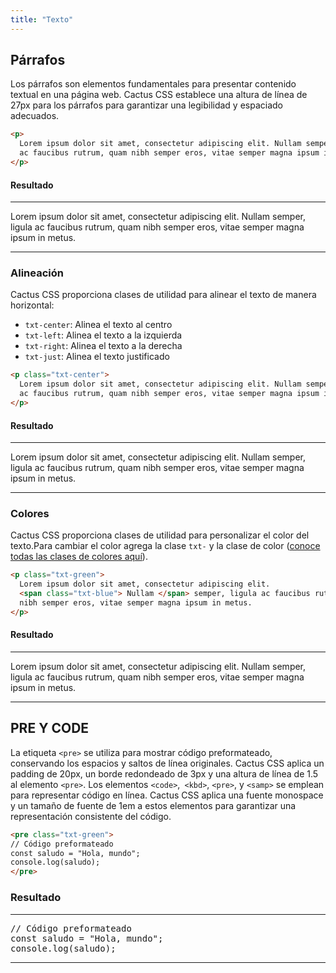 ```yaml
---
title: "Texto"
---
```


## Párrafos

Los párrafos son elementos fundamentales para presentar contenido textual en una página web. Cactus CSS establece una altura de línea de 27px para los párrafos para garantizar una legibilidad y espaciado adecuados.

```html
<p>
  Lorem ipsum dolor sit amet, consectetur adipiscing elit. Nullam semper, ligula
  ac faucibus rutrum, quam nibh semper eros, vitae semper magna ipsum in metus.
</p>
```

#### Resultado

---

<p>Lorem ipsum dolor sit amet, consectetur adipiscing elit. Nullam semper, ligula ac faucibus rutrum, quam nibh semper eros, vitae semper magna ipsum in metus.</p>

---

### Alineación

Cactus CSS proporciona clases de utilidad para alinear el texto de manera horizontal:

- `txt-center`: Alinea el texto al centro
- `txt-left`: Alinea el texto a la izquierda
- `txt-right`: Alinea el texto a la derecha
- `txt-just`: Alinea el texto justificado

```html
<p class="txt-center">
  Lorem ipsum dolor sit amet, consectetur adipiscing elit. Nullam semper, ligula
  ac faucibus rutrum, quam nibh semper eros, vitae semper magna ipsum in metus.
</p>
```

#### Resultado

---

<p class='txt-center'>
  Lorem ipsum dolor sit amet, consectetur adipiscing elit. Nullam semper, ligula
  ac faucibus rutrum, quam nibh semper eros, vitae semper magna ipsum in metus.
</p>

---

### Colores

Cactus CSS proporciona clases de utilidad para personalizar el color del texto.Para cambiar el color agrega la clase `txt-` y la clase de color ([conoce todas las clases de colores aquí](/guides/09-utilidades/#colores)).

```html
<p class="txt-green">
  Lorem ipsum dolor sit amet, consectetur adipiscing elit.
  <span class="txt-blue"> Nullam </span> semper, ligula ac faucibus rutrum, quam
  nibh semper eros, vitae semper magna ipsum in metus.
</p>
```

#### Resultado

---

<p class="txt-blue">
  Lorem ipsum dolor sit amet, consectetur adipiscing elit.
  <span class="txt-yellow"> Nullam </span> semper, ligula ac faucibus rutrum, quam
  nibh semper eros, vitae semper magna ipsum in metus.
</p>

---

## PRE Y CODE

La etiqueta `<pre>` se utiliza para mostrar código preformateado, conservando los espacios y saltos de línea originales. Cactus CSS aplica un padding de 20px, un borde redondeado de 3px y una altura de línea de 1.5 al elemento `<pre>`. Los elementos `<code>`,` <kbd>`, `<pre>`, y `<samp>` se emplean para representar código en línea. Cactus CSS aplica una fuente monospace y un tamaño de fuente de 1em a estos elementos para garantizar una representación consistente del código.

```html
<pre class="txt-green">
// Código preformateado
const saludo = "Hola, mundo";
console.log(saludo);
</pre>
```

### Resultado

---

<pre class="txt-green">
// Código preformateado
const saludo = "Hola, mundo";
console.log(saludo);
</pre>

---
